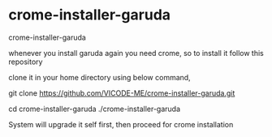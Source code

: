 # crome-installer-garuda
crome-installer-garuda

whenever you install garuda again you need crome, so to install it follow this repository

clone it in your home directory using below command,

git clone https://github.com/VICODE-ME/crome-installer-garuda.git

cd crome-installer-garuda
./crome-installer-garuda

System will upgrade it self first, then proceed for crome installation
